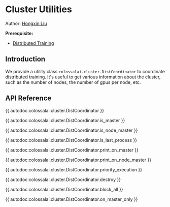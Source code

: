 # Cluster Utilities

Author: [Hongxin Liu](https://github.com/ver217)

**Prerequisite:**
- [Distributed Training](../concepts/distributed_training.md)

## Introduction

We provide a utility class `colossalai.cluster.DistCoordinator` to coordinate distributed training. It's useful to get various information about the cluster, such as the number of nodes, the number of gpus per node, etc.

## API Reference

{{ autodoc:colossalai.cluster.DistCoordinator }}

{{ autodoc:colossalai.cluster.DistCoordinator.is_master }}

{{ autodoc:colossalai.cluster.DistCoordinator.is_node_master }}

{{ autodoc:colossalai.cluster.DistCoordinator.is_last_process }}

{{ autodoc:colossalai.cluster.DistCoordinator.print_on_master }}

{{ autodoc:colossalai.cluster.DistCoordinator.print_on_node_master }}

{{ autodoc:colossalai.cluster.DistCoordinator.priority_execution }}

{{ autodoc:colossalai.cluster.DistCoordinator.destroy }}

{{ autodoc:colossalai.cluster.DistCoordinator.block_all }}

{{ autodoc:colossalai.cluster.DistCoordinator.on_master_only }}
